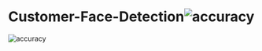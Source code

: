 # Customer-Face-Detection![accuracy](https://user-images.githubusercontent.com/108083846/201487253-4d994f64-f615-4bfb-b488-db568c5a428a.png)
![accuracy](https://user-images.githubusercontent.com/108083846/201487259-38634bd0-8468-4b42-b618-600c95263e91.png)
